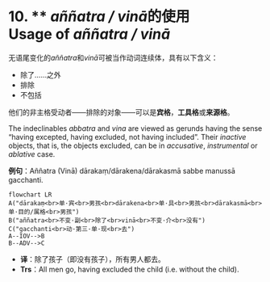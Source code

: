 # **10. ** *aññatra / vinā*的使用<br>Usage of** *aññatra / vinā* 
无语尾变化的*aññatra*和*vinā*可被当作动词连续体，具有以下含义：
- 除了……之外
- 排除
- 不包括

他们的非主格受动者——排除的对象——可以是**宾格**，**工具格**或**来源格**。

The indeclinables *abbatra* and *vina* are viewed as gerunds having the sense “having excepted, having excluded, not having included”. 
Their *inactive* objects, that is, the objects excluded, can be in *accusative*, *instrumental* or *ablative* case. 

**例句**：Aññatra (Vinā) dārakaṃ/dārakena/dārakasmā sabbe manussā gacchanti. 
```mermaid
flowchart LR
A("dārakaṃ<br>单·宾<br>男孩<br>dārakena<br>单·具<br>男孩<br>dārakasmā<br>单·目的/属格<br>男孩")
B("aññatra<br>不变·副<br>除了<br>vinā<br>不变·介<br>没有")
C("gacchanti<br>动·第三·单·现<br>去")
A--IOV-->B
B--ADV-->C
```

- **译**：除了孩子（即没有孩子），所有男人都去。
- **Trs**：All men go, having excluded the child (i.e. without the child).
